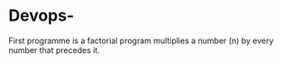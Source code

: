 # Devops-
First programme is a factorial program
multiplies a number (n) 
by every number that precedes it.
